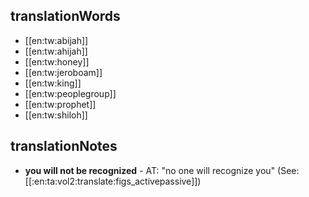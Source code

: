 ## translationWords

* [[en:tw:abijah]]
* [[en:tw:ahijah]]
* [[en:tw:honey]]
* [[en:tw:jeroboam]]
* [[en:tw:king]]
* [[en:tw:peoplegroup]]
* [[en:tw:prophet]]
* [[en:tw:shiloh]]

## translationNotes

* **you will not be recognized** - AT: "no one will recognize you" (See: [[:en:ta:vol2:translate:figs_activepassive]])
